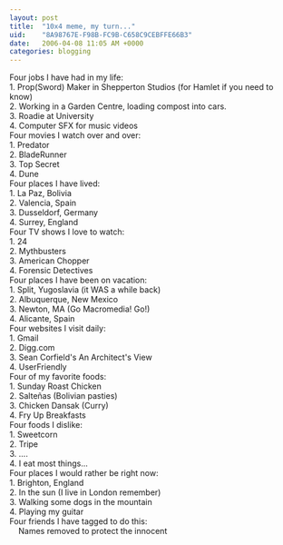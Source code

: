 ```yaml
---
layout: post
title:  "10x4 meme, my turn..."
uid:	"8A98767E-F98B-FC9B-C658C9CEBFFE66B3"
date:   2006-04-08 11:05 AM +0000
categories: blogging
---
```

Four jobs I have had in my life:<br />1. Prop(Sword) Maker in Shepperton Studios (for Hamlet if you need to know)<br />2. Working in a Garden Centre, loading compost into cars.<br />3. Roadie at University<br />4. Computer SFX for music videos<br />Four movies I watch over and over:<br />1. Predator<br />2. BladeRunner<br />3. Top Secret<br />4. Dune<br />Four places I have lived:<br />1. La Paz, Bolivia<br />2. Valencia, Spain<br />3. Dusseldorf, Germany<br />4. Surrey, England<br />Four TV shows I love to watch:<br />1. 24<br />2. Mythbusters<br />3. American Chopper<br />4. Forensic Detectives<br />Four places I have been on vacation:<br />1. Split, Yugoslavia (it WAS a while back)<br />2. Albuquerque, New Mexico<br />3. Newton, MA (Go Macromedia! Go!)<br />4. Alicante, Spain<br />Four websites I visit daily:<br />1. Gmail<br />2. Digg.com<br />3. Sean Corfield's An Architect's View<br />4. UserFriendly<br />Four of my favorite foods:<br />1. Sunday Roast Chicken<br />2. Salte&ntilde;as (Bolivian pasties)<br />3. Chicken Dansak (Curry)<br />4. Fry Up Breakfasts<br />Four foods I dislike:<br />1. Sweetcorn<br />2. Tripe<br />3. .... <br />4. I eat most things... <br />Four places I would rather be right now:<br />1. Brighton, England<br />2. In the sun (I live in London remember)<br />3. Walking some dogs in the mountain<br />4. Playing my guitar <br />Four friends I have tagged to do this:<br />&nbsp;&nbsp; &nbsp;Names removed to protect the innocent